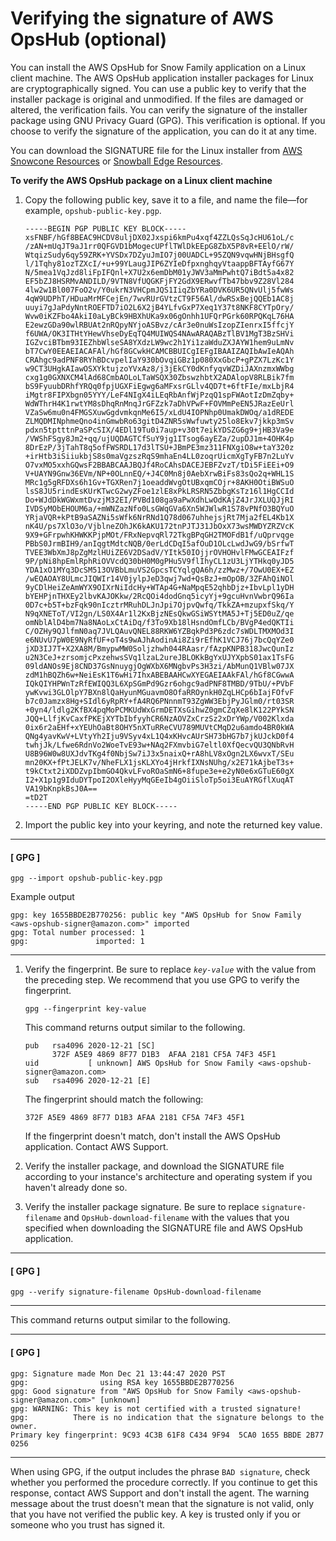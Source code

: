 # Verifying the signature of AWS OpsHub \(optional\)<a name="verify-signature"></a>

You can install the AWS OpsHub for Snow Family application on a Linux client machine\. The AWS OpsHub application installer packages for Linux are cryptographically signed\. You can use a public key to verify that the installer package is original and unmodified\. If the files are damaged or altered, the verification fails\. You can verify the signature of the installer package using GNU Privacy Guard \(GPG\)\. This verification is optional\. If you choose to verify the signature of the application, you can do it at any time\.

You can download the SIGNATURE file for the Linux installer from [AWS Snowcone Resources](https://aws.amazon.com/snowcone/resources/) or [Snowball Edge Resources](https://aws.amazon.com/snowball/resources/)\. 

**To verify the AWS OpsHub package on a Linux client machine**

1. Copy the following public key, save it to a file, and name the file—for example, `opshub-public-key.pgp`\.

   ```
   -----BEGIN PGP PUBLIC KEY BLOCK-----
   xsFNBF/hGf8BEAC9HCDV8uljDX02Jxspi6kmPu4xqf4ZZLQsSqJcHU61oL/c
   /zAN+mUqJT9aJ1rr0QFGVD1bMogecUPflTWlDkEEpG8ZbX5P8vR+EElO/rW/
   WtqizSudy6qy59ZRK+YVSDx7DZyuJmIO7j00UADCL+95ZQN9vqwHNjBHsgfQ
   l/1Tqhy81ozTZXcI/+u+99YLaugJIP6ZYIeDfpxnghqyVtaappBFTAyfG67Y
   N/5mea1VqJzd8liFpIFQnl+X7U2x6emDbM01yJWV3aMmPwhtQ7iBdt5a4x82
   EF5bZJ8HSRMvANDILD/9VTN8VfUQGKFjFY2GdX9ERwvfTb47bbv9Z28Vl284
   4lw2w1Bl007FoO2v/Y0ukrN3VHCpmJQS1IiqZbYRa0DVK6UR5QNvUlj5fwWs
   4qW9UDPhT/HDuaMrMFCejEn/7wvRUrGVtzCT9F56Al/dwRSxBejQQEb1AC8j
   uuyi7gJaPdyNntROEFTD7iO2L6X2jB4YLfvGxP7Xeq1Y37t8NKF8CYTpOry/
   Wvw0iKZFbo4AkiI0aLyBCk9HBXhUKa9x06gOnhh1UFQrPGrk60RPQKqL76HA
   E2ewzGDa90wlRBUAt2nRQpyNYjoASBvz/cAr3e0nuWsIzopZIenrxI5ffcjY
   f6UWA/OK3ITHtYHewVhseDyEqTQ4MUIWQS4NAwARAQABzTlBV1MgT3BzSHVi
   IGZvciBTbm93IEZhbWlseSA8YXdzLW9wc2h1Yi1zaWduZXJAYW1hem9uLmNv
   bT7CwY0EEAEIACAFAl/hGf8GCwkHCAMCBBUICgIEFgIBAAIZAQIbAwIeAQAh
   CRAhgc9adPNF8RYhBDcvpelIaY930bOvqiGBz1p080XxGbcP+gPZX7LzKc1Y
   w9CT3UHgkAIawOSXYktujzoYVxAz8/j3jEkCY0dKnfyqvWZDiJAXnzmxWWbg
   cxg1g0GXNXCM4lAd68CmbAOLoLTaWSQX30ZbswzhbtX2ADAlopV8RLBik7fm
   bS9FyuubDRhfYRQq0fpjUGXFiEgwg6aMFxsrGLlv4QD7t+6ftFIe/mxLbjR4
   iMgtr8FIPXbgn05YYY/LeF4NIgX4iLEqRbAnfWjPzqQ1spFWAotIzDmZqby+
   WdWThrH4K1rwtYM8sDhqRnMnqJrGFZzk7aDhVPwF+FOVMmPeEN5JRazEeUrl
   VZaSw6mu0n4FMGSXuwGgdvmkqnMe6I5/xLdU4IOPNhp0UmakDWOq/a1dREDE
   ZLMQDMINphmeQno4inGmwbRo63gitD4ZNR5sWwfuwty25lo8Ekv7jkkp3mSv
   pdxn5tptttnPaSPcSIX/4EDl19Tu0i7aup+v30t7eikYDSZG6g9+jHB3Va9e
   /VWShFSgy8Jm2+qq/ujUQDAGTCfSuY9jg1ITsog6ayEZa/2upDJ1m+4OHK4p
   8DrEzP/3jTahT8q5ofFWSRDL17d3lTSU+JBmPE3mz311FNXgiO8w+taY320z
   +irHtb3iSiiukbjS8s0maVgzszRqS9mhaEn4LL0zoqrUicmXgTyFB7n2LuYv
   O7vxMO5xxhGQwsF2BBABCAAJBQJf4RoCAhsDACEJEBFZvzT/tDi5FiEEi+O9
   V+UAYN9Gnw36EVm/NP+0OLnnEQ/+J4C0Mn8j0AebXrwBiFs83sQo2q+WHL1S
   MRc1g5gRFDXs6h1Gv+TGXRen7j1oeaddWvgOtUBxqmCOjr+8AKH0OtiBWSuO
   lsS8JU5rindEsKUrKTwcG2wyZFoe1zlE8xPkLRSRN5ZbbgKsTz16l1HgCCId
   Do+WJdDkWGWxmtDvzjM32EI/PVBd108ga9aPwXdhLwOdKAjZ4JrJXLUQJjRI
   IVDSyMObEHOUM6a/+mWNZazNfo0LsGWqGVa6Xn5WJWlwR1S78vPNfO3BQYuO
   YRjaVQR+kPtB9aSAZNi5sWfk6NrRNd1Q78d067uhhejsjRt7Mja2fEL4Kb1X
   nK4U/ps7XlO3o/VjblneZOhJK6kAKU172tnPJTJ31JbOxX73wsMWDYZRZVcK
   9X9+GFrpwhKHWKKPjpMOt/FRxNepvqRl72TkgBPqGH2TMOFdB1f/uQprvqge
   PBbS0JrmBIH9/anIqgtMdtcNQB/0erLdCDqI5afOuD1OLcLwdJwG9/bSrfwT
   TVEE3WbXmJ8pZgMzlHUiZE6V2DSadV/YItk50IOjjrOVHOHvlFMwGCEAIFzf
   9P/pNi8hpEmlRphRiOVVcdQ30bH0M0gPHu5V9flIhyCL1zU3LjYTHkq0yJD5
   YDA1xO1MYq3DcSM513OVBbLmuVS2GpcsTCYqlgQA6h/zzMwz+/7OwU0EX+EZ
   /wEQAOAY8ULmcJIQWIr14V0jylpJeD3qwj7wd+QsBzJ+mOpOB/3ZFAhQiNOl
   9yCDlHeiZeAmWYX9OIXrNiIdcHy+WTAp4G+NaMpqE52qhbDjz+IbvLpl1yDH
   bYEHPjnTHXEy2lbvKAJOKkw/2RcQOi4dodGnq5icyYj+9gcuHvnVwbrQ96Ia
   0D7c+b5T+bzFqk90nIcztrMRuhDLJnJpi7OjpvQwfq/TkkZA+mzupxfSkq/Y
   N9qXNEToT/VI2gn/LS0X4Ar1l2KxBjzNEsQkwGSiWSYtMA5J+Tj5ED0uZ/qe
   omNblAlD4bm7Na8NAoLxCtAiDq/f3To9Xb18lHsndOmfLCb/BVgP4edQKTIi
   C/OZHy9QJlfmN0aq7JVLQAuvQNEL88RKW6YZBqkPd3P6zdc7sWDLTMXMOd3I
   e6NUvU7pW0E9NyRfUF+oT4s9wAJhAodinAi8Zi9rEfhK1VCJ76j7bcQqYZe0
   jXD3IJ7T+X2XA8M/BmypwMW0Soljzhwh044RAasr/fAzpKNPB318JwcQunIz
   u2N3CeJ+zrsomjcPxzehwsSVq1lzaL2ureJBLOKkBgYxUJYXpbS01ax1TsFG
   09ldANOs9Ej8CND37GsNnuygjOgWXbX6MNgbvPs3H3zi/AbMunQ1VBlw07JX
   zdM1hBQZh6w+NeiEsK1T6wHi7IhxABEBAAHCwXYEGAEIAAkFAl/hGf8CGwwA
   IQkQIYHPWnTzRfEWIQQ3L6XpSGmPd9Gzr6ohgc9adPNF8TMBD/9TbU/+PVbF
   ywKvwi3GLOlpY7BXn8lQaHyunMGuavmO8OfaRROynkH0ZqLHCp6bIajFOfvF
   b7c0Jamzx8Hg+SIdl6yRpRY+fA4RQ6PNnnmT93ZgWW3EbjPyJGlm0/rt03SR
   +0yn4/ldlg2KfBX4pqMoPCMKUdWxGrmDETXsGihwZ0gmCZqXe8lK122PYkSN
   JQQ+LlfjKvCaxfPKEjXYTbIbfyyhCR6NzAOVZxCrzSz2xDrYWp/V002Klxda
   0ix6r2aEHf+xYEUhOaBt8OHY5nXTuRReCVU789MUVtCMqD2u6amdo4BR0kWA
   QNg4yavKwV+LVtyYh2Iju9VSyv4xL1Q4xKHvcAUrSH73bHG7b7jkUJckD0f4
   twhjJk/Lfwe6RdnVo2WoeTvE93w+NAq2FXmvbiG7eltl0XfQecvQU3QNbRvH
   U8B96W0w8UXJdvTKg4f0NbjSw7iJ3x5naixQ+rA8hLV8xOgn2LX6wvxT/SEu
   mn20KX+fPtJELK7v/NheFLX1jsKLXYo4jHrkfIXNsNUhg/x2E71kAjbeT3s+
   t9kCtxt2iXDDZvpIbmGO4QkvLFvoROaSmN6+8fupe3e+e2yN0e6xGTuE60gX
   I2+X1p1g9IduDYTpoI2OXleHyyMqGEeIb4gOiiSloTp5oi3EuAYRGflXuqAT
   VA19bKnpkBsJ0A==
   =tD2T
   -----END PGP PUBLIC KEY BLOCK-----
   ```

1. Import the public key into your keyring, and note the returned key value\.

------
#### [ GPG ]

   ```
   gpg --import opshub-public-key.pgp
   ```

   Example output

   ```
   gpg: key 1655BBDE2B770256: public key "AWS OpsHub for Snow Family <aws-opshub-signer@amazon.com>" imported
   gpg: Total number processed: 1
   gpg:               imported: 1
   ```

------

1. Verify the fingerprint\. Be sure to replace *`key-value`* with the value from the preceding step\. We recommend that you use GPG to verify the fingerprint\. 

   ```
   gpg --fingerprint key-value
   ```

   This command returns output similar to the following\.

   ```
   pub   rsa4096 2020-12-21 [SC]
         372F A5E9 4869 8F77 D1B3  AFAA 2181 CF5A 74F3 45F1
   uid           [ unknown] AWS OpsHub for Snow Family <aws-opshub-signer@amazon.com>
   sub   rsa4096 2020-12-21 [E]
   ```

   The fingerprint should match the following:

   `372F A5E9 4869 8F77 D1B3 AFAA 2181 CF5A 74F3 45F1`

   If the fingerprint doesn't match, don't install the AWS OpsHub application\. Contact AWS Support\.

1.  Verify the installer package, and download the SIGNATURE file according to your instance's architecture and operating system if you haven't already done so\. 

1. Verify the installer package signature\. Be sure to replace `signature-filename` and `OpsHub-download-filename` with the values that you specified when downloading the SIGNATURE file and AWS OpsHub application\.

------
#### [ GPG ]

   ```
   gpg --verify signature-filename OpsHub-download-filename
   ```

------

   This command returns output similar to the following\.

------
#### [ GPG ]

   ```
   gpg: Signature made Mon Dec 21 13:44:47 2020 PST
   gpg:                using RSA key 1655BBDE2B770256
   gpg: Good signature from "AWS OpsHub for Snow Family <aws-opshub-signer@amazon.com>" [unknown]
   gpg: WARNING: This key is not certified with a trusted signature!
   gpg:          There is no indication that the signature belongs to the owner.
   Primary key fingerprint: 9C93 4C3B 61F8 C434 9F94  5CA0 1655 BBDE 2B77 0256
   ```

------

   When using GPG, if the output includes the phrase `BAD signature`, check whether you performed the procedure correctly\. If you continue to get this response, contact AWS Support and don't install the agent\. The warning message about the trust doesn't mean that the signature is not valid, only that you have not verified the public key\. A key is trusted only if you or someone who you trust has signed it\.